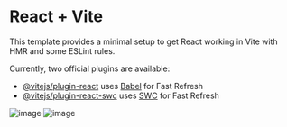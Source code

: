 # React + Vite

This template provides a minimal setup to get React working in Vite with HMR and some ESLint rules.

Currently, two official plugins are available:

- [@vitejs/plugin-react](https://github.com/vitejs/vite-plugin-react/blob/main/packages/plugin-react/README.md) uses [Babel](https://babeljs.io/) for Fast Refresh
- [@vitejs/plugin-react-swc](https://github.com/vitejs/vite-plugin-react-swc) uses [SWC](https://swc.rs/) for Fast Refresh


![image](https://github.com/Dmitriy-Rassol/-onverter/assets/52157280/eaf04fa9-0fa1-4485-b31d-46f55edb1021)
![image](https://github.com/Dmitriy-Rassol/-onverter/assets/52157280/482facb7-0abf-4fd6-8671-e66d2da8195f)
